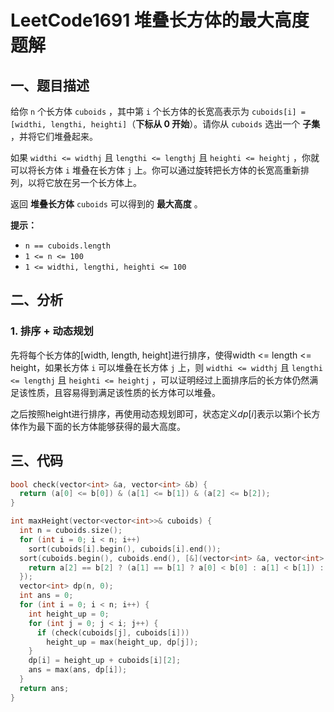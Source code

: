 # LeetCode1691 堆叠长方体的最大高度 题解

## 一、题目描述

给你 `n` 个长方体 `cuboids` ，其中第 `i` 个长方体的长宽高表示为 `cuboids[i] = [widthi, lengthi, heighti]`（**下标从 0 开始**）。请你从 `cuboids` 选出一个 **子集** ，并将它们堆叠起来。

如果 `widthi <= widthj` 且 `lengthi <= lengthj` 且 `heighti <= heightj` ，你就可以将长方体 `i` 堆叠在长方体 `j` 上。你可以通过旋转把长方体的长宽高重新排列，以将它放在另一个长方体上。

返回 **堆叠长方体** `cuboids` 可以得到的 **最大高度** 。

**提示：**

- `n == cuboids.length`
- `1 <= n <= 100`
- `1 <= widthi, lengthi, heighti <= 100`



## 二、分析

### 1. 排序 + 动态规划

先将每个长方体的[width, length, height]进行排序，使得width <= length <= height，如果长方体 `i` 可以堆叠在长方体 `j` 上，则 `widthi <= widthj` 且 `lengthi <= lengthj` 且 `heighti <= heightj` ，可以证明经过上面排序后的长方体仍然满足该性质，且容易得到满足该性质的长方体可以堆叠。

之后按照height进行排序，再使用动态规划即可，状态定义$dp[i]$表示以第i个长方体作为最下面的长方体能够获得的最大高度。



## 三、代码

```c++
bool check(vector<int> &a, vector<int> &b) {
  return (a[0] <= b[0]) & (a[1] <= b[1]) & (a[2] <= b[2]);
}

int maxHeight(vector<vector<int>>& cuboids) {
  int n = cuboids.size();
  for (int i = 0; i < n; i++)
    sort(cuboids[i].begin(), cuboids[i].end());
  sort(cuboids.begin(), cuboids.end(), [&](vector<int> &a, vector<int> &b){
    return a[2] == b[2] ? (a[1] == b[1] ? a[0] < b[0] : a[1] < b[1]) : a[2] < b[2];
  });
  vector<int> dp(n, 0);
  int ans = 0;
  for (int i = 0; i < n; i++) {
    int height_up = 0;
    for (int j = 0; j < i; j++) {
      if (check(cuboids[j], cuboids[i]))
        height_up = max(height_up, dp[j]);
    }
    dp[i] = height_up + cuboids[i][2];
    ans = max(ans, dp[i]);
  }
  return ans;
}
```



